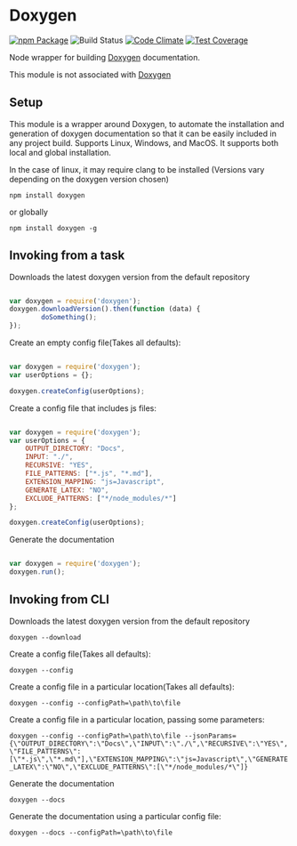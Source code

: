 Doxygen
===========

[![npm Package](https://img.shields.io/npm/v/doxygen.svg?style=flat-square)](https://www.npmjs.org/package/doxygen)
![Build Status](https://github.com/EruantalonJS/node-doxygen/workflows/.github/workflows/build.yml/badge.svg)
[![Code Climate](https://codeclimate.com/github/EruantalonJS/node-doxygen/badges/gpa.svg)](https://codeclimate.com/github/EruantalonJS/node-doxygen)
[![Test Coverage](https://api.codeclimate.com/v1/badges/fdf3669cb9c21ff97eb4/test_coverage)](https://codeclimate.com/github/EruantalonJS/node-doxygen/test_coverage)

Node wrapper for building [Doxygen](https://www.doxygen.org) documentation.

This module is not associated with [Doxygen](https://www.doxygen.org)
## Setup

This module is a wrapper around Doxygen, to automate the installation and generation of doxygen documentation so that it can be easily included in any project build. Supports Linux, Windows, and MacOS. It supports both local and global installation. 

In the case of linux, it may require clang to be installed (Versions vary depending on the doxygen version chosen)

`npm install doxygen`

or globally

`npm install doxygen -g `

## Invoking from a task

Downloads the latest doxygen version from the default repository

```javascript

var doxygen = require('doxygen');
doxygen.downloadVersion().then(function (data) {
        doSomething();
});

```

Create an empty config file(Takes all defaults):

```javascript

var doxygen = require('doxygen');
var userOptions = {};

doxygen.createConfig(userOptions);

```

Create a config file that includes js files:

```javascript

var doxygen = require('doxygen');
var userOptions = {
    OUTPUT_DIRECTORY: "Docs",
    INPUT: "./",
    RECURSIVE: "YES",
    FILE_PATTERNS: ["*.js", "*.md"],
    EXTENSION_MAPPING: "js=Javascript",
    GENERATE_LATEX: "NO",
    EXCLUDE_PATTERNS: ["*/node_modules/*"]
};

doxygen.createConfig(userOptions);

```

Generate the documentation

```javascript

var doxygen = require('doxygen');
doxygen.run();

```

## Invoking from CLI

Downloads the latest doxygen version from the default repository

`doxygen --download`

Create a config file(Takes all defaults):

`doxygen --config`

Create a config file in a particular location(Takes all defaults):

`doxygen --config --configPath=\path\to\file`

Create a config file in a particular location, passing some parameters:

`doxygen --config --configPath=\path\to\file --jsonParams={\"OUTPUT_DIRECTORY\":\"Docs\",\"INPUT\":\"./\",\"RECURSIVE\":\"YES\",\"FILE_PATTERNS\":[\"*.js\",\"*.md\"],\"EXTENSION_MAPPING\":\"js=Javascript\",\"GENERATE_LATEX\":\"NO\",\"EXCLUDE_PATTERNS\":[\"*/node_modules/*\"]}`

Generate the documentation

`doxygen --docs`

Generate the documentation using a particular config file:

`doxygen --docs --configPath=\path\to\file`
